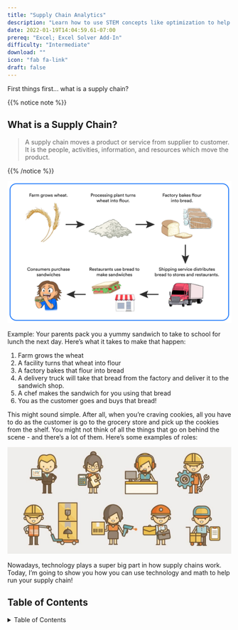 ```yaml
---
title: "Supply Chain Analytics"
description: "Learn how to use STEM concepts like optimization to help run your cookie bakery!"
date: 2022-01-19T14:04:59.61-07:00
prereq: "Excel; Excel Solver Add-In"
difficulty: "Intermediate"
download: ""
icon: "fab fa-link"
draft: false
---
```

First things first... what is a supply chain? 

{{% notice note %}}
## What is a Supply Chain?

> A supply chain moves a product or service from supplier to customer. It is the people, activities, information, and resources which move the product.

{{% /notice %}}

![Diagram that illustrates the various steps in the suppy chain to make a sandwich including farm, factory, and delivery](img/sandwich.png)

Example: Your parents pack you a yummy sandwich to take to school for lunch the next day. Here’s what it takes to make that happen:
1.	Farm grows the wheat
2.	A facility turns that wheat into flour
3.	A factory bakes that flour into bread
4.	A delivery truck will take that bread from the factory and deliver it to the sandwich shop.
5.	A chef makes the sandwich for you using that bread
6.	You as the customer goes and buys that bread!


This might sound simple. After all, when you’re craving cookies, all you have to do as the customer is go to the grocery store and pick up the cookies from the shelf. You might not think of all the things that go on behind the scene - and there’s a lot of them. Here’s some examples of roles: 

![Image that shows icons of different jobs such as manufacturing, sales, and delivery that are needed to make a supply chain run](img/jobs.jpg)

Nowadays, technology plays a super big part in how supply chains work. Today, I’m going to show you how you can use technology and math to help run your supply chain!

## Table of Contents

<details close>
<summary>Table of Contents</summary>
{{% children %}}
</details>